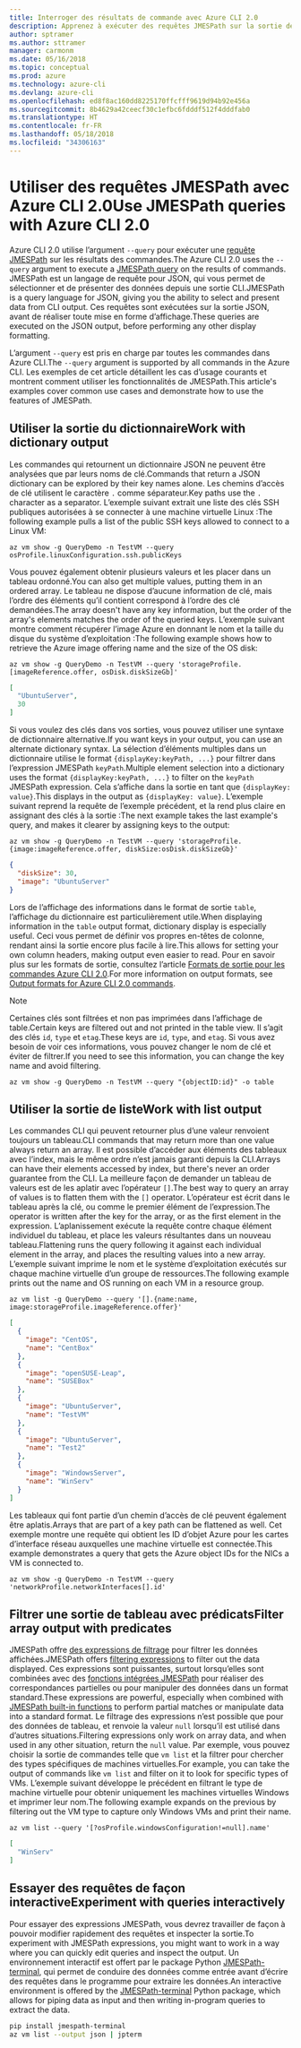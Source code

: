 ```yaml
---
title: Interroger des résultats de commande avec Azure CLI 2.0
description: Apprenez à exécuter des requêtes JMESPath sur la sortie des commandes Azure CLI 2.0.
author: sptramer
ms.author: sttramer
manager: carmonm
ms.date: 05/16/2018
ms.topic: conceptual
ms.prod: azure
ms.technology: azure-cli
ms.devlang: azure-cli
ms.openlocfilehash: ed8f8ac160dd8225170ffcfff9619d94b92e456a
ms.sourcegitcommit: 8b4629a42ceecf30c1efbc6fdddf512f4dddfab0
ms.translationtype: HT
ms.contentlocale: fr-FR
ms.lasthandoff: 05/18/2018
ms.locfileid: "34306163"
---
```

# <a name="use-jmespath-queries-with-azure-cli-20"></a><span data-ttu-id="a6ae3-103">Utiliser des requêtes JMESPath avec Azure CLI 2.0</span><span class="sxs-lookup"><span data-stu-id="a6ae3-103">Use JMESPath queries with Azure CLI 2.0</span></span>

<span data-ttu-id="a6ae3-104">Azure CLI 2.0 utilise l’argument `--query` pour exécuter une [requête JMESPath](http://jmespath.org) sur les résultats des commandes.</span><span class="sxs-lookup"><span data-stu-id="a6ae3-104">The Azure CLI 2.0 uses the `--query` argument to execute a [JMESPath query](http://jmespath.org) on the results of commands.</span></span> <span data-ttu-id="a6ae3-105">JMESPath est un langage de requête pour JSON, qui vous permet de sélectionner et de présenter des données depuis une sortie CLI.</span><span class="sxs-lookup"><span data-stu-id="a6ae3-105">JMESPath is a query language for JSON, giving you the ability to select and present data from CLI output.</span></span> <span data-ttu-id="a6ae3-106">Ces requêtes sont exécutées sur la sortie JSON, avant de réaliser toute mise en forme d’affichage.</span><span class="sxs-lookup"><span data-stu-id="a6ae3-106">These queries are executed on the JSON output, before performing any other display formatting.</span></span>

<span data-ttu-id="a6ae3-107">L’argument `--query` est pris en charge par toutes les commandes dans Azure CLI.</span><span class="sxs-lookup"><span data-stu-id="a6ae3-107">The `--query` argument is supported by all commands in the Azure CLI.</span></span> <span data-ttu-id="a6ae3-108">Les exemples de cet article détaillent les cas d’usage courants et montrent comment utiliser les fonctionnalités de JMESPath.</span><span class="sxs-lookup"><span data-stu-id="a6ae3-108">This article's examples cover common use cases and demonstrate how to use the features of JMESPath.</span></span>

## <a name="work-with-dictionary-output"></a><span data-ttu-id="a6ae3-109">Utiliser la sortie du dictionnaire</span><span class="sxs-lookup"><span data-stu-id="a6ae3-109">Work with dictionary output</span></span>

<span data-ttu-id="a6ae3-110">Les commandes qui retournent un dictionnaire JSON ne peuvent être analysées que par leurs noms de clé.</span><span class="sxs-lookup"><span data-stu-id="a6ae3-110">Commands that return a JSON dictionary can be explored by their key names alone.</span></span> <span data-ttu-id="a6ae3-111">Les chemins d’accès de clé utilisent le caractère `.` comme séparateur.</span><span class="sxs-lookup"><span data-stu-id="a6ae3-111">Key paths use the `.` character as a separator.</span></span> <span data-ttu-id="a6ae3-112">L’exemple suivant extrait une liste des clés SSH publiques autorisées à se connecter à une machine virtuelle Linux :</span><span class="sxs-lookup"><span data-stu-id="a6ae3-112">The following example pulls a list of the public SSH keys allowed to connect to a Linux VM:</span></span>

```azurecli-interactive
az vm show -g QueryDemo -n TestVM --query osProfile.linuxConfiguration.ssh.publicKeys
```

<span data-ttu-id="a6ae3-113">Vous pouvez également obtenir plusieurs valeurs et les placer dans un tableau ordonné.</span><span class="sxs-lookup"><span data-stu-id="a6ae3-113">You can also get multiple values, putting them in an ordered array.</span></span> <span data-ttu-id="a6ae3-114">Le tableau ne dispose d’aucune information de clé, mais l’ordre des éléments qu’il contient correspond à l’ordre des clé demandées.</span><span class="sxs-lookup"><span data-stu-id="a6ae3-114">The array doesn't have any key information, but the order of the array's elements matches the order of the queried keys.</span></span> <span data-ttu-id="a6ae3-115">L’exemple suivant montre comment récupérer l’image Azure en donnant le nom et la taille du disque du système d’exploitation :</span><span class="sxs-lookup"><span data-stu-id="a6ae3-115">The following example shows how to retrieve the Azure image offering name and the size of the OS disk:</span></span>

```azurecli-interactive
az vm show -g QueryDemo -n TestVM --query 'storageProfile.[imageReference.offer, osDisk.diskSizeGb]'
```

```json
[
  "UbuntuServer",
  30
]
```

<span data-ttu-id="a6ae3-116">Si vous voulez des clés dans vos sorties, vous pouvez utiliser une syntaxe de dictionnaire alternative.</span><span class="sxs-lookup"><span data-stu-id="a6ae3-116">If you want keys in your output, you can use an alternate dictionary syntax.</span></span> <span data-ttu-id="a6ae3-117">La sélection d’éléments multiples dans un dictionnaire utilise le format `{displayKey:keyPath, ...}` pour filtrer dans l’expression JMESPath `keyPath`.</span><span class="sxs-lookup"><span data-stu-id="a6ae3-117">Multiple element selection into a dictionary uses the format `{displayKey:keyPath, ...}` to filter on the `keyPath` JMESPath expression.</span></span> <span data-ttu-id="a6ae3-118">Cela s’affiche dans la sortie en tant que `{displayKey: value}`.</span><span class="sxs-lookup"><span data-stu-id="a6ae3-118">This displays in the output as `{displayKey: value}`.</span></span> <span data-ttu-id="a6ae3-119">L’exemple suivant reprend la requête de l’exemple précédent, et la rend plus claire en assignant des clés à la sortie :</span><span class="sxs-lookup"><span data-stu-id="a6ae3-119">The next example takes the last example's query, and makes it clearer by assigning keys to the output:</span></span>

```azurecli-interactive
az vm show -g QueryDemo -n TestVM --query 'storageProfile.{image:imageReference.offer, diskSize:osDisk.diskSizeGb}'
```

```json
{
  "diskSize": 30,
  "image": "UbuntuServer"
}
```

<span data-ttu-id="a6ae3-120">Lors de l’affichage des informations dans le format de sortie `table`, l’affichage du dictionnaire est particulièrement utile.</span><span class="sxs-lookup"><span data-stu-id="a6ae3-120">When displaying information in the `table` output format, dictionary display is especially useful.</span></span> <span data-ttu-id="a6ae3-121">Ceci vous permet de définir vos propres en-têtes de colonne, rendant ainsi la sortie encore plus facile à lire.</span><span class="sxs-lookup"><span data-stu-id="a6ae3-121">This allows for setting your own column headers, making output even easier to read.</span></span> <span data-ttu-id="a6ae3-122">Pour en savoir plus sur les formats de sortie, consultez l’article [Formats de sortie pour les commandes Azure CLI 2.0](/cli/azure/format-output-azure-cli).</span><span class="sxs-lookup"><span data-stu-id="a6ae3-122">For more information on output formats, see [Output formats for Azure CLI 2.0 commands](/cli/azure/format-output-azure-cli).</span></span>

> [!NOTE]
> <span data-ttu-id="a6ae3-123">Certaines clés sont filtrées et non pas imprimées dans l’affichage de table.</span><span class="sxs-lookup"><span data-stu-id="a6ae3-123">Certain keys are filtered out and not printed in the table view.</span></span> <span data-ttu-id="a6ae3-124">Il s’agit des clés `id`, `type` et `etag`.</span><span class="sxs-lookup"><span data-stu-id="a6ae3-124">These keys are `id`, `type`, and `etag`.</span></span> <span data-ttu-id="a6ae3-125">Si vous avez besoin de voir ces informations, vous pouvez changer le nom de clé et éviter de filtrer.</span><span class="sxs-lookup"><span data-stu-id="a6ae3-125">If you need to see this information, you can change the key name and avoid filtering.</span></span>
>
> ```azurecli
> az vm show -g QueryDemo -n TestVM --query "{objectID:id}" -o table
> ```

## <a name="work-with-list-output"></a><span data-ttu-id="a6ae3-126">Utiliser la sortie de liste</span><span class="sxs-lookup"><span data-stu-id="a6ae3-126">Work with list output</span></span>

<span data-ttu-id="a6ae3-127">Les commandes CLI qui peuvent retourner plus d’une valeur renvoient toujours un tableau.</span><span class="sxs-lookup"><span data-stu-id="a6ae3-127">CLI commands that may return more than one value always return an array.</span></span> <span data-ttu-id="a6ae3-128">Il est possible d’accéder aux éléments des tableaux avec l’index, mais le même ordre n’est jamais garanti depuis la CLI.</span><span class="sxs-lookup"><span data-stu-id="a6ae3-128">Arrays can have their elements accessed by index, but there's never an order guarantee from the CLI.</span></span> <span data-ttu-id="a6ae3-129">La meilleure façon de demander un tableau de valeurs est de les aplatir avec l’opérateur `[]`.</span><span class="sxs-lookup"><span data-stu-id="a6ae3-129">The best way to query an array of values is to flatten them with the `[]` operator.</span></span> <span data-ttu-id="a6ae3-130">L’opérateur est écrit dans le tableau après la clé, ou comme le premier élément de l’expression.</span><span class="sxs-lookup"><span data-stu-id="a6ae3-130">The operator is written after the key for the array, or as the first element in the expression.</span></span> <span data-ttu-id="a6ae3-131">L’aplanissement exécute la requête contre chaque élément individuel du tableau, et place les valeurs résultantes dans un nouveau tableau.</span><span class="sxs-lookup"><span data-stu-id="a6ae3-131">Flattening runs the query following it against each individual element in the array, and places the resulting values into a new array.</span></span> <span data-ttu-id="a6ae3-132">L’exemple suivant imprime le nom et le système d’exploitation exécutés sur chaque machine virtuelle d’un groupe de ressources.</span><span class="sxs-lookup"><span data-stu-id="a6ae3-132">The following example prints out the name and OS running on each VM in a resource group.</span></span> 

```azurecli-interactive
az vm list -g QueryDemo --query '[].{name:name, image:storageProfile.imageReference.offer}'
```

```json
[
  {
    "image": "CentOS",
    "name": "CentBox"
  },
  {
    "image": "openSUSE-Leap",
    "name": "SUSEBox"
  },
  {
    "image": "UbuntuServer",
    "name": "TestVM"
  },
  {
    "image": "UbuntuServer",
    "name": "Test2"
  },
  {
    "image": "WindowsServer",
    "name": "WinServ"
  }
]
```

<span data-ttu-id="a6ae3-133">Les tableaux qui font partie d’un chemin d’accès de clé peuvent également être aplatis.</span><span class="sxs-lookup"><span data-stu-id="a6ae3-133">Arrays that are part of a key path can be flattened as well.</span></span> <span data-ttu-id="a6ae3-134">Cet exemple montre une requête qui obtient les ID d’objet Azure pour les cartes d’interface réseau auxquelles une machine virtuelle est connectée.</span><span class="sxs-lookup"><span data-stu-id="a6ae3-134">This example demonstrates a query that gets the Azure object IDs for the NICs a VM is connected to.</span></span>

```azurecli-interactive
az vm show -g QueryDemo -n TestVM --query 'networkProfile.networkInterfaces[].id'
```

## <a name="filter-array-output-with-predicates"></a><span data-ttu-id="a6ae3-135">Filtrer une sortie de tableau avec prédicats</span><span class="sxs-lookup"><span data-stu-id="a6ae3-135">Filter array output with predicates</span></span>

<span data-ttu-id="a6ae3-136">JMESPath offre [des expressions de filtrage](http://jmespath.org/specification.html#filterexpressions) pour filtrer les données affichées.</span><span class="sxs-lookup"><span data-stu-id="a6ae3-136">JMESPath offers [filtering expressions](http://jmespath.org/specification.html#filterexpressions) to filter out the data displayed.</span></span> <span data-ttu-id="a6ae3-137">Ces expressions sont puissantes, surtout lorsqu’elles sont combinées avec des [fonctions intégrées JMESPath](http://jmespath.org/specification.html#built-in-functions) pour réaliser des correspondances partielles ou pour manipuler des données dans un format standard.</span><span class="sxs-lookup"><span data-stu-id="a6ae3-137">These expressions are powerful, especially when combined with [JMESPath built-in functions](http://jmespath.org/specification.html#built-in-functions) to perform partial matches or manipulate data into a standard format.</span></span> <span data-ttu-id="a6ae3-138">Le filtrage des expressions n’est possible que pour des données de tableau, et renvoie la valeur `null` lorsqu’il est utilisé dans d’autres situations.</span><span class="sxs-lookup"><span data-stu-id="a6ae3-138">Filtering expressions only work on array data, and when used in any other situation, return the `null` value.</span></span> <span data-ttu-id="a6ae3-139">Par exemple, vous pouvez choisir la sortie de commandes telle que `vm list` et la filtrer pour chercher des types spécifiques de machines virtuelles.</span><span class="sxs-lookup"><span data-stu-id="a6ae3-139">For example, you can take the output of commands like `vm list` and filter on it to look for specific types of VMs.</span></span> <span data-ttu-id="a6ae3-140">L’exemple suivant développe le précédent en filtrant le type de machine virtuelle pour obtenir uniquement les machines virtuelles Windows et imprimer leur nom.</span><span class="sxs-lookup"><span data-stu-id="a6ae3-140">The following example expands on the previous by filtering out the VM type to capture only Windows VMs and print their name.</span></span>

```azurecli-interactive
az vm list --query '[?osProfile.windowsConfiguration!=null].name'
```

```json
[
  "WinServ"
]
```

## <a name="experiment-with-queries-interactively"></a><span data-ttu-id="a6ae3-141">Essayer des requêtes de façon interactive</span><span class="sxs-lookup"><span data-stu-id="a6ae3-141">Experiment with queries interactively</span></span>

<span data-ttu-id="a6ae3-142">Pour essayer des expressions JMESPath, vous devrez travailler de façon à pouvoir modifier rapidement des requêtes et inspecter la sortie.</span><span class="sxs-lookup"><span data-stu-id="a6ae3-142">To experiment with JMESPath expressions, you might want to work in a way where you can quickly edit queries and inspect the output.</span></span> <span data-ttu-id="a6ae3-143">Un environnement interactif est offert par le package Python [JMESPath-terminal](https://github.com/jmespath/jmespath.terminal), qui permet de conduire des données comme entrée avant d’écrire des requêtes dans le programme pour extraire les données.</span><span class="sxs-lookup"><span data-stu-id="a6ae3-143">An interactive environment is offered by the [JMESPath-terminal](https://github.com/jmespath/jmespath.terminal) Python package, which allows for piping data as input and then writing in-program queries to extract the data.</span></span>

```bash
pip install jmespath-terminal
az vm list --output json | jpterm
```
